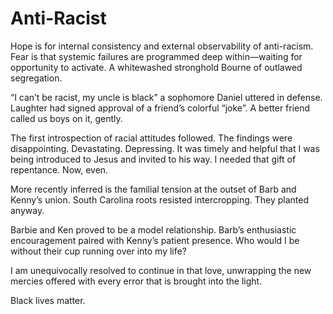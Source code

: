 <template data-parse>2020-06-04</template>

# Anti-Racist

Hope is for internal consistency and external observability of anti-racism.
Fear is that systemic failures are programmed deep within—waiting for opportunity to activate.
A whitewashed stronghold Bourne of outlawed segregation.

“I can’t be racist, my uncle is black” a sophomore Daniel uttered in defense.
Laughter had signed approval of a friend’s colorful “joke”.
A better friend called us boys on it, gently.

The first introspection of racial attitudes followed.
The findings were disappointing.
Devastating.
Depressing. It was timely and helpful that I was being introduced to Jesus and invited to his way.
I needed that gift of repentance.
Now, even.

More recently inferred is the familial tension at the outset of Barb and Kenny’s union.
South Carolina roots resisted intercropping.
They planted anyway.

Barbie and Ken proved to be a model relationship.
Barb’s enthusiastic encouragement paired with Kenny’s patient presence.
Who would I be without their cup running over into my life?

I am unequivocally resolved to continue in that love, unwrapping the new mercies offered with every error that is brought into the light.

Black lives matter.